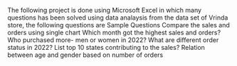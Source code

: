 The following project is done using Microsoft Excel in which many questions has been solved using data analaysis from the data set of Vrinda store, the following questions are 
Sample Questions
Compare the sales and orders using single chart
Which month got the highest sales and orders?
Who purchased more- men or women in 2022?
What are different order status in 2022?
List top 10 states contributing to the sales?
Relation between age and gender based on number of orders
